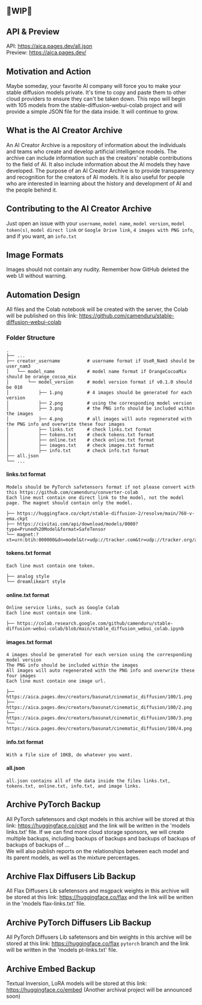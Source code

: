 ## 🚦WIP🚦

## API & Preview

API:     https://aica.pages.dev/all.json <br />
Preview: https://aica.pages.dev/

## Motivation and Action

Maybe someday, your favorite AI company will force you to make your stable diffusion models private. It's time to copy and paste them to other cloud providers to ensure they can't be taken down. This repo will begin with 105 models from the stable-diffusion-webui-colab project and will provide a simple JSON file for the data inside. It will continue to grow.

## What is the AI Creator Archive 

An AI Creator Archive is a repository of information about the individuals and teams who create and develop artificial intelligence models. 
The archive can include information such as the creators' notable contributions to the field of AI.
It also include information about the AI models they have developed. 
The purpose of an AI Creator Archive is to provide transparency and recognition for the creators of AI models. 
It is also useful for people who are interested in learning about the history and development of AI and the people behind it.

## Contributing to the AI Creator Archive
Just open an issue with your `username`, `model name`, `model version`, `model token(s)`, `model direct link` or `Google Drive link`, `4 images with PNG info`, and if you want, an `info.txt`

## Image Formats
Images should not contain any nudity. Remember how GitHub deleted the web UI without warning.

## Automation Design

All files and the Colab notebook will be created with the server, the Colab will be published on this link: https://github.com/camenduru/stable-diffusion-webui-colab

### Folder Structure

```
.
├── ...
├── creator_username          # username format if UseR_Nam3 should be user_nam3
│   └── model_name            # model name format if OrangeCocoaMix should be orange_cocoa_mix
│       └── model_version     # model version format if v0.1.0 should be 010
│           ├── 1.png         # 4 images should be generated for each version
│           ├── 2.png         # using the corresponding model version
│           ├── 3.png         # the PNG info should be included within the images
│           ├── 4.png         # all images will auto regenerated with the PNG info and overwrite these four images
│           ├── links.txt     # check links.txt format
│           ├── tokens.txt    # check tokens.txt format
│           ├── online.txt    # check online.txt format
│           ├── images.txt    # check images.txt format
│           ├── info.txt      # check info.txt format
├── all.json
└── ...
```

#### links.txt format

```
Models should be PyTorch safetensors format if not please convert with this https://github.com/camenduru/converter-colab
Each line must contain one direct link to the model, not the model page. The magnet should contain only the model.

├── https://huggingface.co/ckpt/stable-diffusion-2/resolve/main/768-v-ema.ckpt
├── https://civitai.com/api/download/models/0000?type=Pruned%20Model&format=SafeTensor
└── magnet:?xt=urn:btih:000000&dn=model&tr=udp://tracker.com&tr=udp://tracker.org/announce
```

#### tokens.txt format

```
Each line must contain one token.

├── analog style
└── dreamlikeart style
```

#### online.txt format

```
Online service links, such as Google Colab
Each line must contain one link.

├── https://colab.research.google.com/github/camenduru/stable-diffusion-webui-colab/blob/main/stable_diffusion_webui_colab.ipynb
```

#### images.txt format

```
4 images should be generated for each version using the corresponding model version
The PNG info should be included within the images
All images will auto regenerated with the PNG info and overwrite these four images
Each line must contain one image url.

├── https://aica.pages.dev/creators/basunat/cinematic_diffusion/100/1.png
├── https://aica.pages.dev/creators/basunat/cinematic_diffusion/100/2.png
├── https://aica.pages.dev/creators/basunat/cinematic_diffusion/100/3.png
└── https://aica.pages.dev/creators/basunat/cinematic_diffusion/100/4.png
```

#### info.txt format

```
With a file size of 10KB, do whatever you want.
```

#### all.json
```
all.json contains all of the data inside the files links.txt, tokens.txt, online.txt, info.txt, and image links.
```

## Archive PyTorch Backup

All PyTorch safetensors and ckpt models in this archive will be stored at this link: https://huggingface.co/ckpt and the link will be written in the 'models links.txt' file.
If we can find more cloud storage sponsors, we will create multiple backups, including backups of backups and backups of backups of backups of backups of ... <br />
We will also publish reports on the relationships between each model and its parent models, as well as the mixture percentages.

## Archive Flax Diffusers Lib Backup
All Flax Diffusers Lib safetensors and msgpack weights in this archive will be stored at this link: https://huggingface.co/flax and the link will be written in the 'models flax-links.txt' file.

## Archive PyTorch Diffusers Lib Backup
All PyTorch Diffusers Lib safetensors and bin weights in this archive will be stored at this link: https://huggingface.co/flax `pytorch` branch and the link will be written in the 'models pt-links.txt' file.

## Archive Embed Backup
Textual Inversion, LoRA models will be stored at this link: https://huggingface.co/embed (Another archival project will be announced soon)
